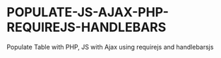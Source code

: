 # POPULATE-JS-AJAX-PHP-REQUIREJS-HANDLEBARS
Populate Table with PHP, JS with Ajax using requirejs and handlebarsjs
